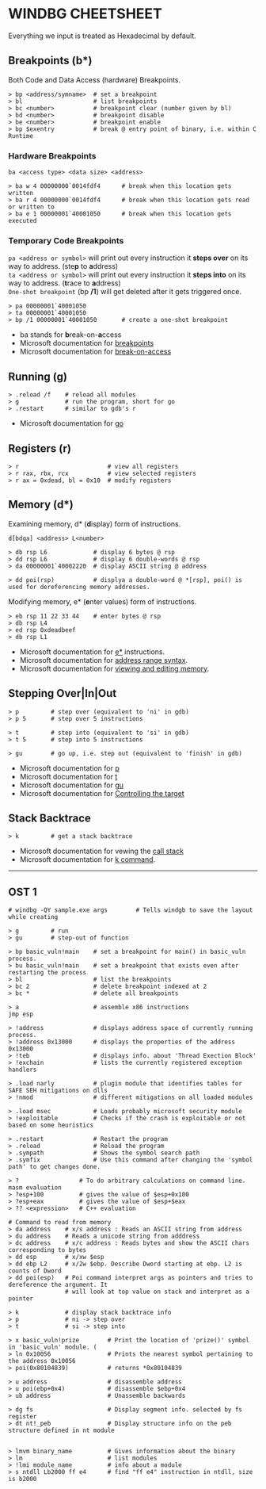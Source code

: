 # WINDBG CHEETSHEET
Everything we input is treated as Hexadecimal by default.

## **Breakpoints** (b*)
Both Code and Data Access (hardware) Breakpoints.
```
> bp <address/symname>	# set a breakpoint
> bl					# list breakpoints
> bc <number> 			# breakpoint clear (number given by bl)
> bd <number>			# breakpoint disable
> be <number> 			# breakpoint enable
> bp $exentry			# break @ entry point of binary, i.e. within C Runtime
```

### Hardware Breakpoints
`ba <access type> <data size> <address>`
```
> ba w 4 00000000`0014fdf4		# break when this location gets written
> ba r 4 00000000`0014fdf4		# break when this location gets read or written to
> ba e 1 00000001`40001050		# break when this location gets executed
```

### Temporary Code Breakpoints
`pa <address or symbol>` will print out every instruction it **steps over** on its way to address. (ste**p** to **a**ddress)  
`ta <address or symbol>` will print out every instruction it **steps into** on its way to address. (**t**race to **a**ddress)  
`One-shot breakpoint` (bp **/1**) will get deleted after it gets triggered once.
```
> pa 00000001`40001050			
> ta 00000001`40001050
> bp /1 00000001`40001050		# create a one-shot breakpoint
```
* ba stands for **b**reak-on-**a**ccess
* Microsoft documentation for [breakpoints]
* Microsoft documentation for [break-on-access]

[breakpoints]: https://docs.microsoft.com/en-us/windows-hardware/drivers/debugger/bp--bu--bm--set-breakpoint-
[break-on-access]: https://docs.microsoft.com/en-us/windows-hardware/drivers/debugger/ba--break-on-access-


## **Running** (g)
```
> .reload /f	# reload all modules
> g				# run the program, short for go
> .restart		# similar to gdb's r
```
* Microsoft documentation for [go]


[go]: https://docs.microsoft.com/en-us/windows-hardware/drivers/debugger/g--go-


## **Registers** (r)
```
> r							# view all registers
> r rax, rbx, rcx			# view selected registers
> r ax = 0xdead, bl = 0x10	# modify registers
```

## **Memory** (d*)
Examining memory, d* (**d**isplay) form of instructions.
```
d[bdqa] <address> L<number>

> db rsp L6				# display 6 bytes @ rsp
> dd rsp L6				# display 6 double-words @ rsp
> da 00000001`40002220	# display ASCII string @ address

> dd poi(rsp)			# displya a double-word @ *[rsp], poi() is used for dereferencing memory addresses.
```
Modifying memory, e* (**e**nter values) form of instructions.
```
> eb rsp 11 22 33 44	# enter bytes @ rsp
> db rsp L4
> ed rsp 0xdeadbeef
> db rsp L1
```

* Microsoft documentation for [e*] instructions.
* Microsoft documentation for [address range syntax].
* Microsoft documentation for [viewing and editing memory].

[e*]: https://docs.microsoft.com/en-us/windows-hardware/drivers/debugger/e--ea--eb--ed--ed--ef--ep--eq--eu--ew--eza--ezu--enter-values-
[address range syntax]: https://docs.microsoft.com/en-us/windows-hardware/drivers/debugger/address-and-address-range-syntax
[viewing and editing memory]: https://docs.microsoft.com/en-us/windows-hardware/drivers/debugger/memory-window


## **Stepping Over|In|Out**
```
> p			# step over (equivalent to 'ni' in gdb)
> p 5		# step over 5 instructions

> t			# step into (equivalent to 'si' in gdb)
> t 5		# step into 5 instructions

> gu		# go up, i.e. step out (equivalent to 'finish' in gdb)
```
* Microsoft documentation for [p]
* Microsoft documentation for [t]
* Microsoft documentation for [gu]
* Microsoft documentation for [Controlling the target]

[p]: https://docs.microsoft.com/en-us/windows-hardware/drivers/debugger/p--step-
[t]: https://docs.microsoft.com/en-us/windows-hardware/drivers/debugger/t--trace-
[gu]: https://docs.microsoft.com/en-us/windows-hardware/drivers/debugger/gu--go-up-
[Controlling the target]: https://docs.microsoft.com/en-us/windows-hardware/drivers/debugger/controlling-the-target
## **Stack Backtrace**
```
> k			# get a stack backtrace 
```
* Microsoft documentation for vewing the [call stack]
* Microsoft documentation for [k command].

[call stack]: https://docs.microsoft.com/en-us/windows-hardware/drivers/debugger/calls-window
[k command]: https://docs.microsoft.com/en-us/windows-hardware/drivers/debugger/k--kb--kc--kd--kp--kp--kv--display-stack-backtrace-


---

## OST 1 

```
# windbg -QY sample.exe args 		# Tells windgb to save the layout while creating

> g 		# run
> gu		# step-out of function

> bp basic_vuln!main    # set a breakpoint for main() in basic_vuln process.
> bu basic_vuln!main	# set a breakpoint that exists even after restarting the process
> bl					# list the breakpoints
> bc 2					# delete breakpoint indexed at 2
> bc *					# delete all breakpoints

> a						# assemble x86 instructions
jmp esp

> !address				# displays address space of currently running process.
> !address 0x13000		# displays the properties of the address 0x13000
> !teb					# displays info. about 'Thread Exection Block'
> !exchain				# lists the currently registered exception handlers

> .load narly			# plugin module that identifies tables for SAFE SEH mitigations on dlls
> !nmod					# different mitigations on all loaded modules

> .load msec			# Loads probably microsoft security module
> !exploitable			# Checks if the crash is exploitable or not based on some heuristics

> .restart				# Restart the program
> .reload				# Reload the program
> .sympath				# Shows the symbol search path
> .symfix				# Use this command after changing the 'symbol path' to get changes done.

> ?					# To do arbitrary calculations on command line. masm evaluation
> ?esp+100			# gives the value of $esp+0x100
> ?esp+eax			# gives the value of $esp+$eax
> ?? <expression>	# C++ evaluation

# Command to read from memory
> da address	# x/s address : Reads an ASCII string from address			
> du address	# Reads a unicode string from adddress		
> dc address	# x/c address : Reads bytes and show the ASCII chars corresponding to bytes
> dd esp		# x/xw $esp
> dd ebp L2		# x/2w $ebp. Describe Dword starting at ebp. L2 is counts of Dword
> dd poi(esp)	# Poi command interpret args as pointers and tries to dereference the argument. It 
				# will look at top value on stack and interpret as a pointer

> k				# display stack backtrace info
> p				# ni -> step over
> t				# si -> step into

> x basic_vuln!prize		# Print the location of 'prize()' symbol in 'basic_vuln' module. (
> ln 0x10056				# Prints the nearest symbol pertaining to the address 0x10056
> poi(0x80104839)			# returns *0x80104839

> u address					# disassemble address
> u poi(ebp+0x4)			# disassemble $ebp+0x4
> ub address				# Unassemble backwards

> dg fs						# Display segment info. selected by fs register
> dt nt!_peb				# Display structure info on the peb structure defined in nt module


> lmvm binary_name			# Gives information about the binary
> lm						# list modules
> !lmi module_name			# info about a module
> s ntdll Lb2000 ff e4		# find "ff e4" instruction in ntdll, size is b2000
```